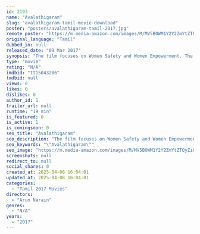 ```yaml
---
id: 2193
name: "Avalathigaram"
slug: "avalathigaram-tamil-movie-download"
poster: "posters/avalathigaram-tamil-2017.jpg"
remote_poster: "https://m.media-amazon.com/images/M/MV5BOWM1Y2Y2ZmYtZTQyZi00YzM3LTlkY2EtOWRlNWFkZmYyNjZmXkEyXkFqcGdeQXVyNzA0NjA1NDI@._V1_SX300.jpg"
original_language: "Tamil"
dubbed_in: null
released_date: "09 Mar 2017"
synopsis: "The film focuses on Women Safety and Women Empowerment. The film seeds reformative thoughts and creates awareness on crimes happening against women in the society,and eventually provides a solution for it as well."
type: "movie"
rating: "N/A"
imdbid: "tt15043206"
tmdbid: null
views: 0
likes: 0
dislikes: 0
author_id: 1
trailer_url: null
runtime: "19 min"
is_featured: 0
is_active: 1
is_comingsoon: 0
seo_title: "Avalathigaram"
seo_description: "The film focuses on Women Safety and Women Empowerment. The film seeds reformative thoughts and creates awareness on crimes happening against women in the society,and eventually provides a solution for it as well."
seo_keywords: "\"Avalathigaram\""
seo_image: "https://m.media-amazon.com/images/M/MV5BOWM1Y2Y2ZmYtZTQyZi00YzM3LTlkY2EtOWRlNWFkZmYyNjZmXkEyXkFqcGdeQXVyNzA0NjA1NDI@._V1_SX300.jpg"
screenshots: null
redirect_to: null
social_shares: 0
created_at: 2025-04-08 16:04:01
updated_at: 2025-04-08 16:04:01
categories:
  - "Tamil 2017 Movies"
directors:
  - "Arun Narain"
genres:
  - "N/A"
years:
  - "2017"
---
```

